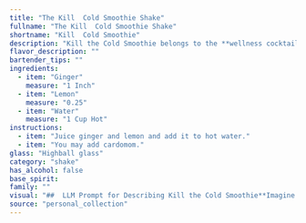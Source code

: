 ```yaml
---
title: "The Kill  Cold Smoothie Shake"
fullname: "The Kill  Cold Smoothie Shake"
shortname: "Kill  Cold Smoothie"
description: "Kill the Cold Smoothie belongs to the **wellness cocktail** family, a modern twist on traditional medicinal remedies.  This drink draws inspiration from ancient folk remedies that used ginger and lemon to soothe sore throats and fight colds. "
flavor_description: ""
bartender_tips: ""
ingredients:
  - item: "Ginger"
    measure: "1 Inch"
  - item: "Lemon"
    measure: "0.25"
  - item: "Water"
    measure: "1 Cup Hot"
instructions:
  - item: "Juice ginger and lemon and add it to hot water."
  - item: "You may add cardomom."
glass: "Highball glass"
category: "shake"
has_alcohol: false
base_spirit:
family: ""
visual: "##  LLM Prompt for Describing Kill the Cold Smoothie**Imagine a vibrant, healthy smoothie made with fresh ginger, lemon, and water. Describe its appearance, focusing on the following:*** **Color:** What shades of yellow, orange, or even green does the smoothie have? Is it a pale, bright, or deep color?* **Texture:** Is it smooth and creamy, or does it have chunks of ginger? Is it thick and dense or light and airy?* **Garnish:**  Are there any garnishes like a lemon wedge, a ginger slice, or a sprig of mint?* **Glass:** Is it served in a tall glass, a short glass, or a mason jar? * **Overall impression:** How does the smoothie look to you? Is it refreshing, inviting, or even a little intimidating?**Example:** The Kill the Cold smoothie is a vibrant, almost neon, yellow-orange color. It's thick and slightly frothy, with tiny flecks of ginger visible. A thin slice of lemon and a sprig of mint adorn the rim of the tall glass. The smoothie looks refreshing and invigorating, like a burst of sunshine in a glass. "
source: "personal_collection"
---
```


